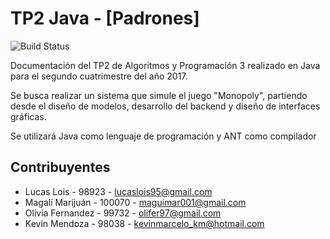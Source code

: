 # TP2 Java - [Padrones]

![Build Status](https://travis-ci.org/nildius/TP2Java.svg?branch=master)

Documentación del TP2 de Algoritmos y Programación 3 realizado en Java para el segundo cuatrimestre del año 2017.

Se busca realizar un sistema que simule el juego "Monopoly", partiendo desde el diseño de modelos, desarrollo del backend y diseño de interfaces gráficas.

Se utilizará Java como lenguaje de programación y ANT como compilador

## Contribuyentes
* Lucas Lois - 98923 - lucaslois95@gmail.com
* Magalí Marijuán - 100070 - maguimar001@gmail.com
* Olivia Fernandez - 99732 - olifer97@gmail.com
* Kevin Mendoza - 98038 - kevinmarcelo_km@hotmail.com
